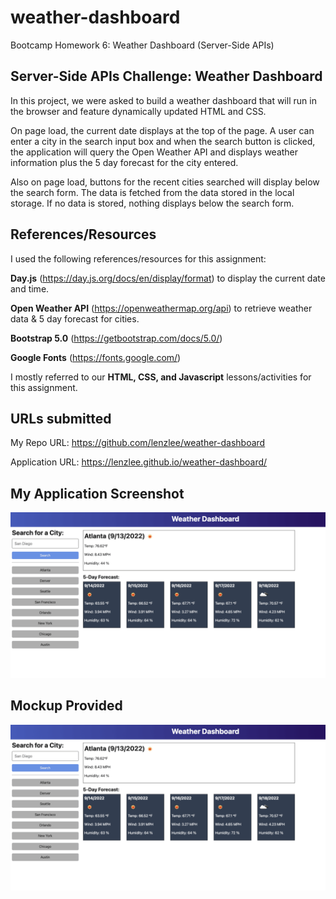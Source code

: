 # weather-dashboard
Bootcamp Homework 6: Weather Dashboard (Server-Side APIs)

## Server-Side APIs Challenge: Weather Dashboard

In this project, we were asked to build a weather dashboard that will run in the browser and feature dynamically updated HTML and CSS.

On page load, the current date displays at the top of the page. A user can enter a city in the search input box and when the search button is clicked, the application will query the Open Weather API and displays weather information plus the 5 day forecast for the city entered.

Also on page load, buttons for the recent cities searched will display below the search form. The data is fetched from the data stored in the local storage. If no data is stored, nothing displays below the search form.


## References/Resources

I used the following references/resources for this assignment:

**Day.js** (https://day.js.org/docs/en/display/format) to display the current date and time.

**Open Weather API** (https://openweathermap.org/api) to retrieve weather data & 5 day forecast for cities.

**Bootstrap 5.0** (https://getbootstrap.com/docs/5.0/) 

**Google Fonts** (https://fonts.google.com/)

I mostly referred to our **HTML, CSS, and Javascript** lessons/activities for this assignment. 

## URLs submitted

My Repo URL: https://github.com/lenzlee/weather-dashboard

Application URL: https://lenzlee.github.io/weather-dashboard/


## My Application Screenshot

![alt text](06-server-side-apis-homework-demo.png)

## Mockup Provided

![alt text](06-server-side-apis-homework-demo.png)